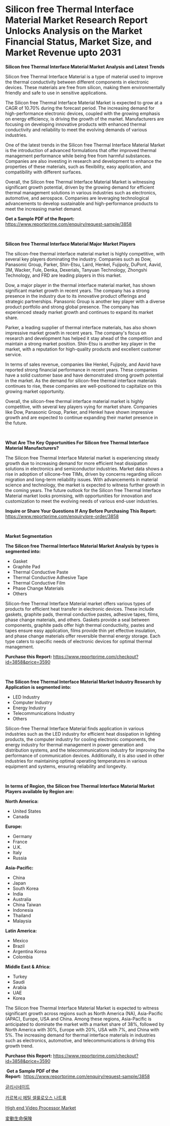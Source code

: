 <p><h1>Silicon free Thermal Interface Material Market Research Report Unlocks Analysis on the Market Financial Status, Market Size, and Market Revenue upto 2031</h1></p><p><strong>Silicon free Thermal Interface Material Market Analysis and Latest Trends</strong></p>
<p><p>Silicon free Thermal Interface Material is a type of material used to improve the thermal conductivity between different components in electronic devices. These materials are free from silicon, making them environmentally friendly and safe to use in sensitive applications.</p><p>The Silicon free Thermal Interface Material Market is expected to grow at a CAGR of 10.70% during the forecast period. The increasing demand for high-performance electronic devices, coupled with the growing emphasis on energy efficiency, is driving the growth of the market. Manufacturers are focusing on developing innovative products with enhanced thermal conductivity and reliability to meet the evolving demands of various industries.</p><p>One of the latest trends in the Silicon free Thermal Interface Material Market is the introduction of advanced formulations that offer improved thermal management performance while being free from harmful substances. Companies are also investing in research and development to enhance the properties of these materials, such as flexibility, easy application, and compatibility with different surfaces.</p><p>Overall, the Silicon free Thermal Interface Material Market is witnessing significant growth potential, driven by the growing demand for efficient thermal management solutions in various industries such as electronics, automotive, and aerospace. Companies are leveraging technological advancements to develop sustainable and high-performance products to meet the increasing market demand.</p></p>
<p><strong>Get a Sample PDF of the Report:&nbsp;</strong> <a href="https://www.reportprime.com/enquiry/request-sample/3858">https://www.reportprime.com/enquiry/request-sample/3858</a></p>
<p>&nbsp;</p>
<p><strong>Silicon free Thermal Interface Material Major Market Players</strong></p>
<p><p>The silicon-free thermal interface material market is highly competitive, with several key players dominating the industry. Companies such as Dow, Panasonic Group, Parker, Shin-Etsu, Laird, Henkel, Fujipoly, DuPont, Aavid, 3M, Wacker, Fule, Denka, Dexerials, Tanyuan Technology, Zhongshi Technology, and FRD are leading players in this market.</p><p>Dow, a major player in the thermal interface material market, has shown significant market growth in recent years. The company has a strong presence in the industry due to its innovative product offerings and strategic partnerships. Panasonic Group is another key player with a diverse product portfolio and strong global presence. The company has experienced steady market growth and continues to expand its market share.</p><p>Parker, a leading supplier of thermal interface materials, has also shown impressive market growth in recent years. The company's focus on research and development has helped it stay ahead of the competition and maintain a strong market position. Shin-Etsu is another key player in the market, with a reputation for high-quality products and excellent customer service.</p><p>In terms of sales revenue, companies like Henkel, Fujipoly, and Aavid have reported strong financial performance in recent years. These companies have a solid customer base and have demonstrated strong growth potential in the market. As the demand for silicon-free thermal interface materials continues to rise, these companies are well-positioned to capitalize on this growing market opportunity.</p><p>Overall, the silicon-free thermal interface material market is highly competitive, with several key players vying for market share. Companies like Dow, Panasonic Group, Parker, and Henkel have shown impressive growth and are expected to continue expanding their market presence in the future.</p></p>
<p>&nbsp;</p>
<p><strong>What Are The Key Opportunities For Silicon free Thermal Interface Material Manufacturers?</strong></p>
<p><p>The Silicon free Thermal Interface Material market is experiencing steady growth due to increasing demand for more efficient heat dissipation solutions in electronics and semiconductor industries. Market data shows a rise in adoption of silicone-free TIMs, driven by concerns regarding silicon migration and long-term reliability issues. With advancements in material science and technology, the market is expected to witness further growth in the coming years. The future outlook for the Silicon free Thermal Interface Material market looks promising, with opportunities for innovation and customization to meet the evolving needs of various end-user industries.</p></p>
<p><strong>Inquire or Share Your Questions If Any Before Purchasing This Report:</strong> <a href="https://www.reportprime.com/enquiry/pre-order/3858">https://www.reportprime.com/enquiry/pre-order/3858</a></p>
<p>&nbsp;</p>
<p><strong>Market Segmentation</strong></p>
<p><strong>The Silicon free Thermal Interface Material Market Analysis by types is segmented into:</strong></p>
<p><ul><li>Gasket</li><li>Graphite Pad</li><li>Thermal Conductive Paste</li><li>Thermal Conductive Adhesive Tape</li><li>Thermal Conductive Film</li><li>Phase Change Materials</li><li>Others</li></ul></p>
<p><p>Silicon-free Thermal Interface Material market offers various types of products for efficient heat transfer in electronic devices. These include gaskets, graphite pads, thermal conductive pastes, adhesive tapes, films, phase change materials, and others. Gaskets provide a seal between components, graphite pads offer high thermal conductivity, pastes and tapes ensure easy application, films provide thin yet effective insulation, and phase change materials offer reversible thermal energy storage. Each type caters to specific needs of electronic devices for optimal thermal management.</p></p>
<p><strong>Purchase this Report:&nbsp;</strong><a href="https://www.reportprime.com/checkout?id=3858&price=3590">https://www.reportprime.com/checkout?id=3858&price=3590</a></p>
<p>&nbsp;</p>
<p><strong>The Silicon free Thermal Interface Material Market Industry Research by Application is segmented into:</strong></p>
<p><ul><li>LED Industry</li><li>Computer Industry</li><li>Energy Industry</li><li>Telecommunications Industry</li><li>Others</li></ul></p>
<p><p>Silicon-free Thermal Interface Material finds application in various industries such as the LED industry for efficient heat dissipation in lighting products, the computer industry for cooling electronic components, the energy industry for thermal management in power generation and distribution systems, and the telecommunications industry for improving the performance of communication devices. Additionally, it is also used in other industries for maintaining optimal operating temperatures in various equipment and systems, ensuring reliability and longevity.</p></p>
<p>&nbsp;</p>
<p><strong>In terms of Region, the Silicon free Thermal Interface Material Market Players available by Region are:</strong></p>
<p>
    <p> <strong> North America: </strong>
        <ul>
            <li>United States</li>
            <li>Canada</li>
        </ul>
        </p> 
    <p> <strong> Europe: </strong>
        <ul>
            <li>Germany</li>
            <li>France</li>
            <li>U.K.</li>
            <li>Italy</li>
            <li>Russia</li>
        </ul>
        </p> 
    <p> <strong> Asia-Pacific: </strong>
        <ul>
            <li>China</li>
            <li>Japan</li>
            <li>South Korea</li>
            <li>India</li>
            <li>Australia</li>
            <li>China Taiwan</li>
            <li>Indonesia</li>
            <li>Thailand</li>
            <li>Malaysia</li>
        </ul>
        </p> 
    <p> <strong> Latin America: </strong>
        <ul>
            <li>Mexico</li>
            <li>Brazil</li>
            <li>Argentina Korea</li>
            <li>Colombia</li>
        </ul>
        </p> 
    <p> <strong> Middle East & Africa: </strong>
        <ul>
            <li>Turkey</li>
            <li>Saudi</li>
            <li>Arabia</li>
            <li>UAE</li>
            <li>Korea</li>
        </ul>
    </p>
    </p>
<p><p>The Silicon free Thermal Interface Material Market is expected to witness significant growth across regions such as North America (NA), Asia-Pacific (APAC), Europe, USA and China. Among these regions, Asia-Pacific is anticipated to dominate the market with a market share of 38%, followed by North America with 30%, Europe with 20%, USA with 7%, and China with 5%. The increasing demand for thermal interface materials in industries such as electronics, automotive, and telecommunications is driving this growth trend.</p></p>
<p><strong>Purchase this Report: </strong><a href="https://www.reportprime.com/checkout?id=3858&price=3590">https://www.reportprime.com/checkout?id=3858&price=3590</a></p>
<p>&nbsp;<strong>Get a Sample PDF of the Report:&nbsp;&nbsp;</strong><a href="https://www.reportprime.com/enquiry/request-sample/3858">https://www.reportprime.com/enquiry/request-sample/3858</a></p>
<p><strong></strong></p>
<p><p><a href="https://medium.com/@marielesch2023/%EA%B8%80%EB%A6%AC%EC%8B%9C%EB%84%A4%EC%9D%B4%ED%8A%B8-%EC%8B%9C%EC%9E%A5-%EB%B3%B4%EA%B3%A0%EC%84%9C%EB%8A%94-%EC%9D%B4-%EC%8B%9C%EC%9E%A5%EC%9D%98-%EC%B5%9C%EC%8B%A0-%ED%8A%B8%EB%A0%8C%EB%93%9C%EC%99%80-%EC%84%B1%EC%9E%A5-%EA%B8%B0%ED%9A%8C%EB%A5%BC-%EB%B3%B4%EC%97%AC%EC%A4%8D%EB%8B%88%EB%8B%A4-11bbc357ea6b">글리시네이트</a></p><p><a href="https://medium.com/@luffiazaza/%EC%B9%B4%EB%B3%B5%EC%8B%9C%EB%A9%94%ED%8B%B8%EC%85%80%EB%A3%B0%EB%A1%9C%EC%8A%A4-%EB%82%98%ED%8A%B8%EB%A5%A8-%EC%8B%9C%EC%9E%A5-%EB%B3%B4%EA%B3%A0%EC%84%9C%EB%8A%94-%EC%9D%B4-%EC%8B%9C%EC%9E%A5%EC%9D%98-%EC%B5%9C%EC%8B%A0-%ED%8A%B8%EB%A0%8C%EB%93%9C%EC%99%80-%EC%84%B1%EC%9E%A5-%EA%B8%B0%ED%9A%8C%EB%A5%BC-%EB%B0%9D%ED%98%80%EC%A4%8D%EB%8B%88%EB%8B%A4-a8f792fe6024">카르복시 메틸 셀룰로오스 나트륨</a></p><p><a href="https://github.com/santosh758595/Market-Research-Report-List-4/blob/main/high-end-video-processor-market.md">High end Video Processor Market</a></p><p><a href="https://medium.com/@durgin521/%E5%A4%89%E5%8B%95%E5%9E%8B%E7%94%9F%E5%91%BD%E4%BF%9D%E9%99%BA%E5%B8%82%E5%A0%B4%E3%81%AE%E3%82%A4%E3%83%B3%E3%82%B5%E3%82%A4%E3%83%88-%E5%B8%82%E5%A0%B4%E3%81%AE%E5%8B%95%E5%90%91-%E6%88%90%E9%95%B7-2024%E5%B9%B4%E3%81%8B%E3%82%892031%E5%B9%B4%E3%81%BE%E3%81%A7%E3%81%AE%E4%BA%88%E6%B8%AC-ff4a81df939b">変動生命保険</a></p></p>
